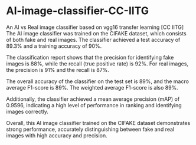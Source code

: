 # AI-image-classifier-CC-IITG
An AI vs Real image classifier based on vgg16 transfer learning [CC IITG] 
The AI image classifier was trained on the CIFAKE dataset, which consists of both fake and real images. The classifier achieved a test accuracy of 89.3% and a training accuracy of 90%. 

The classification report shows that the precision for identifying fake images is 88%, while the recall (true positive rate) is 92%. For real images, the precision is 91% and the recall is 87%. 

The overall accuracy of the classifier on the test set is 89%, and the macro average F1-score is 89%. The weighted average F1-score is also 89%.

Additionally, the classifier achieved a mean average precision (mAP) of 0.9596, indicating a high level of performance in ranking and identifying images correctly.

Overall, this AI image classifier trained on the CIFAKE dataset demonstrates strong performance, accurately distinguishing between fake and real images with high accuracy and precision.
